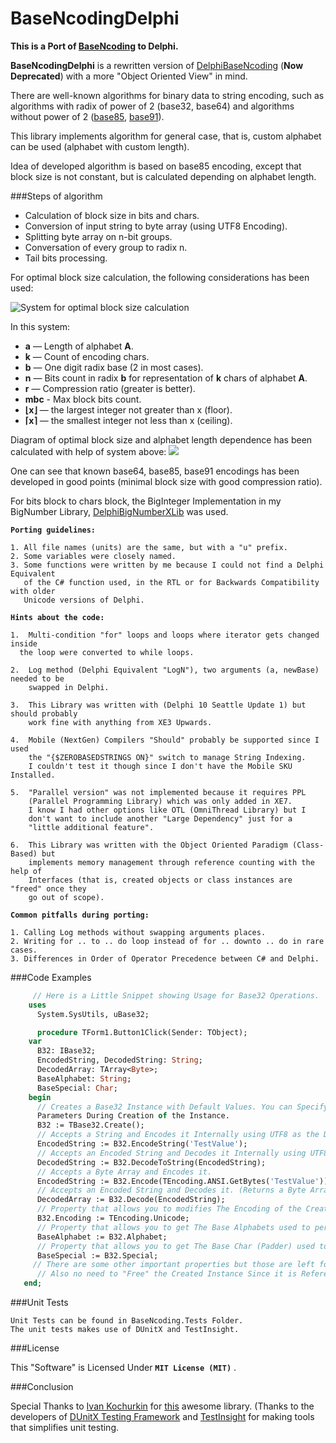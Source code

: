 BaseNcodingDelphi
===========

**This is a Port of [BaseNcoding](https://github.com/KvanTTT/BaseNcoding) to Delphi.**

**BaseNcodingDelphi** is a rewritten version of [DelphiBaseNcoding](https://github.com/Xor-el/DelphiBaseNcoding) (**Now Deprecated**) with a more "Object Oriented View" in mind.

There are well-known algorithms for binary data to string encoding, such as algorithms with radix of power of 2 (base32, base64) and algorithms without power of 2 ([base85](http://en.wikipedia.org/wiki/Ascii85), [base91](http://sourceforge.net/projects/base91/)).

This library implements algorithm for general case, that is, custom alphabet can be used (alphabet with custom length).

Idea of developed algorithm is based on base85 encoding, except that block size is not constant, but is calculated depending on alphabet length.

###Steps of algorithm
 * Calculation of block size in bits and chars.
 * Conversion of input string to byte array (using UTF8 Encoding).
 * Splitting byte array on n-bit groups.
 * Conversation of every group to radix n.
 * Tail bits processing.

For optimal block size calculation, the following considerations has been used:

![System for optimal block size calculation](http://habrastorage.org/files/429/57f/bc1/42957fbc17e947fbaaff404dd81694ce.png)

In this system:

* **a** — Length of alphabet **A**.
* **k** — Count of encoding chars.
* **b** — One digit radix base (2 in most cases).
* **n** — Bits count in radix **b** for representation of **k** chars of alphabet **A**.
* **r** — Compression ratio (greater is better).
* **mbc** - Max block bits count.
* **⌊x⌋** — the largest integer not greater than x (floor).
* **⌈x⌉** — the smallest integer not less than x (ceiling).

Diagram of optimal block size and alphabet length dependence has been calculated with help of system above:
![](http://habrastorage.org/getpro/habr/post_images/910/d57/8b8/910d578b87c79d7ca121584e277de221.png)

One can see that known base64, base85, base91 encodings has been developed in good points (minimal block size with good compression ratio).

For bits block to chars block, the BigInteger Implementation in my BigNumber Library, [DelphiBigNumberXLib](https://github.com/Xor-el/DelphiBigNumberXLib) was used.

**`Porting guidelines:`**


    1. All file names (units) are the same, but with a "u" prefix. 
    2. Some variables were closely named. 
    3. Some functions were written by me because I could not find a Delphi Equivalent
       of the C# function used, in the RTL or for Backwards Compatibility with older
       Unicode versions of Delphi.

    
**`Hints about the code:`**



    1.  Multi-condition "for" loops and loops where iterator gets changed inside 
      the loop were converted to while loops. 

    2.  Log method (Delphi Equivalent "LogN"), two arguments (a, newBase) needed to be 
        swapped in Delphi.   
    
    3.  This Library was written with (Delphi 10 Seattle Update 1) but should probably 
        work fine with anything from XE3 Upwards.
        
    4.  Mobile (NextGen) Compilers "Should" probably be supported since I used 
        the "{$ZEROBASEDSTRINGS ON}" switch to manage String Indexing.
        I couldn't test it though since I don't have the Mobile SKU Installed.

    5.  "Parallel version" was not implemented because it requires PPL 
        (Parallel Programming Library) which was only added in XE7.
        I know I had other options like OTL (OmniThread Library) but I 
        don't want to include another "Large Dependency" just for a 
        "little additional feature".

    6.  This Library was written with the Object Oriented Paradigm (Class-Based) but 
        implements memory management through reference counting with the help of 
        Interfaces (that is, created objects or class instances are "freed" once they 
        go out of scope). 

    
   
**`Common pitfalls during porting:`**


    1. Calling Log methods without swapping arguments places.
    2. Writing for .. to .. do loop instead of for .. downto .. do in rare cases.
    3. Differences in Order of Operator Precedence between C# and Delphi.


###Code Examples
```pascal
     // Here is a Little Snippet showing Usage for Base32 Operations.  
    uses
      System.SysUtils, uBase32;

      procedure TForm1.Button1Click(Sender: TObject);
	var
	  B32: IBase32;
	  EncodedString, DecodedString: String;
	  DecodedArray: TArray<Byte>;
	  BaseAlphabet: String;
	  BaseSpecial: Char;
	begin
	  // Creates a Base32 Instance with Default Values. You can Specify your Desired 
      Parameters During Creation of the Instance.
	  B32 := TBase32.Create();
	  // Accepts a String and Encodes it Internally using UTF8 as the Default Encoding
	  EncodedString := B32.EncodeString('TestValue');
	  // Accepts an Encoded String and Decodes it Internally using UTF8 as the Default Encoding
	  DecodedString := B32.DecodeToString(EncodedString);
	  // Accepts a Byte Array and Encodes it.
	  EncodedString := B32.Encode(TEncoding.ANSI.GetBytes('TestValue'));
	  // Accepts an Encoded String and Decodes it. (Returns a Byte Array)
	  DecodedArray := B32.Decode(EncodedString);
	  // Property that allows you to modifies The Encoding of the Created Instance.
	  B32.Encoding := TEncoding.Unicode;
	  // Property that allows you to get The Base Alphabets used to perform the Encoding.
	  BaseAlphabet := B32.Alphabet;
	  // Property that allows you to get The Base Char (Padder) used to perform the Encoding.
	  BaseSpecial := B32.Special;
	 // There are some other important properties but those are left for you to figure out. :)
	  // Also no need to "Free" the Created Instance Since it is Reference Counted.
   end;
```    
  
###Unit Tests

    Unit Tests can be found in BaseNcoding.Tests Folder.
    The unit tests makes use of DUnitX and TestInsight.

###License

This "Software" is Licensed Under  **`MIT License (MIT)`** .

###Conclusion


   Special Thanks to [Ivan Kochurkin](https://github.com/KvanTTT/) for [this](https://github.com/KvanTTT/BaseNcoding) awesome library.
(Thanks to the developers of [DUnitX Testing Framework](https://github.com/VSoftTechnologies/DUnitX/) and [TestInsight](https://bitbucket.org/sglienke/testinsight/wiki/Home/) for making tools that simplifies unit testing.
